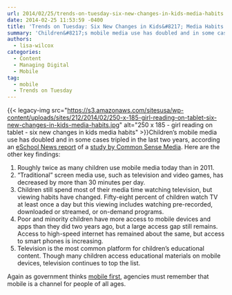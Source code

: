 ```yaml
---
url: 2014/02/25/trends-on-tuesday-six-new-changes-in-kids-media-habits.md
date: 2014-02-25 11:53:59 -0400
title: 'Trends on Tuesday: Six New Changes in Kids&#8217; Media Habits'
summary: 'Children&#8217;s mobile media use has doubled and in some cases tripled in the last two years, according an eSchool News report of a study by Common Sense Media. Here are the other key findings: Roughly twice'
authors:
  - lisa-wilcox
categories:
  - Content
  - Managing Digital
  - Mobile
tag:
  - mobile
  - Trends on Tuesday
---
```


{{< legacy-img src="https://s3.amazonaws.com/sitesusa/wp-content/uploads/sites/212/2014/02/250-x-185-girl-reading-on-tablet-six-new-changes-in-kids-media-habits.jpg" alt="250 x 185 - girl reading on tablet - six new changes in kids media habits" >}}Children&#8217;s mobile media use has doubled and in some cases tripled in the last two years, according an [eSchool News report](http://www.eschoolnews.com/2013/10/28/childrens-media-use-197/) of a [study by Common Sense Media](http://www.commonsensemedia.org/research/zero-to-eight-childrens-media-use-in-america-2013). Here are the other key findings:

  1. Roughly twice as many children use mobile media today than in 2011.
  2. “Traditional” screen media use, such as television and video games, has decreased by more than 30 minutes per day.
  3. Children still spend most of their media time watching television, but viewing habits have changed. Fifty-eight percent of children watch TV at least once a day but this viewing includes watching pre-recorded, downloaded or streamed, or on-demand programs.
  4. Poor and minority children have more access to mobile devices and apps than they did two years ago, but a large access gap still remains. Access to high-speed internet has remained about the same, but access to smart phones is increasing.
  5. Television is the most common platform for children’s educational content. Though many children access educational materials on mobile devices, television continues to top the list.

Again as government thinks [mobile first](https://digitalgov.sites.usa.gov/2013/09/30/mobile-first/ "Mobile First"), agencies must remember that mobile is a channel for people of all ages.
